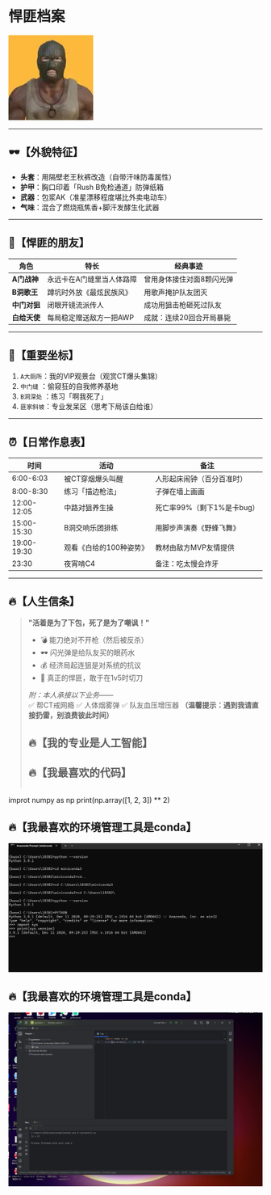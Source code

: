 # 悍匪档案   
![](https://github.com/jerryyxy/zxd/blob/main/%E4%B8%8B%E8%BD%BD.jpg)

---

## 🕶️【外貌特征】  
- **头套**：用隔壁老王秋裤改造（自带汗味防毒属性）  
- **护甲**：胸口印着「Rush B免检通道」防弹纸箱  
- **武器**：包浆AK（准星漂移程度堪比外卖电动车）  
- **气味**：混合了燃烧瓶焦香+脚汗发酵生化武器  

---

## 🤝【悍匪的朋友】  
| 角色          | 特长                         | 经典事迹                     |  
|---------------|------------------------------|------------------------------|  
| **A门战神**   | 永远卡在A门缝里当人体路障    | 曾用身体接住对面8颗闪光弹     |  
| **B洞歌王**   | 蹲坑时外放《最炫民族风》     | 用歌声掩护队友团灭           |  
| **中门对狙**  | 闭眼开镜流派传人             | 成功用狙击枪砸死过队友        |  
| **白给天使**  | 每局稳定赠送敌方一把AWP      | 成就：连续20回合开局暴毙      |  

---

## 🎯【重要坐标】  
1. `A大厕所`：我的VIP观景台（观赏CT爆头集锦）  
2. `中门缝`  ：偷窥狂的自我修养基地  
3. `B洞深处` ：练习「啊我死了」 
4. `匪家斜坡`：专业发呆区（思考下局该白给谁）  

---

## ⏰【日常作息表】  
| 时间           | 活动                    | 备注                |  
|----------------|-------------------------|-------------------|  
| 6:00-6:03      | 被CT穿烟爆头叫醒        | 人形起床闹钟（百分百准时）     |  
| 8:00-8:30      | 练习「描边枪法」        | 子弹在墙上画画           |  
| 12:00-12:05    | 中路对狙养生操          | 死亡率99%（剩下1%是卡bug） |  
| 15:00-15:30    | B洞交响乐团排练         | 用脚步声演奏《野蜂飞舞》      |  
| 19:00-19:30    | 观看《白给的100种姿势》 | 教材由敌方MVP友情提供      |  
| 23:30          | 夜宵啃C4                | 备注：吃太慢会炸牙         |  

---

## 🔥【人生信条】  
> **"活着是为了下包，死了是为了嘲讽！"**  
> - 💣 能刀绝对不开枪（然后被反杀）  
> - 🕶️ 闪光弹是给队友买的眼药水  
> - 💰 经济局起连狙是对系统的抗议  
> - 🔪 真正的悍匪，敢于在1v5时切刀  
>  
> *附：本人承接以下业务——*  
> ✅ 帮CT戒网瘾 ✅ 人体烟雾弹 ✅ 队友血压增压器
**（温馨提示：遇到我请直接扔雷，别浪费彼此时间）**
> ## 🔥【我的专业是人工智能】
> ## 🔥【我最喜欢的代码】
> ```python
improt numpy as np
print(np.array([1, 2, 3]) ** 2)
## 🔥【我最喜欢的环境管理工具是conda】
![](https://github.com/jerryyxy/zxd/blob/main/%E5%B1%8F%E5%B9%95%E6%88%AA%E5%9B%BE%202025-03-09%20190154.png)
## 🔥【我最喜欢的环境管理工具是conda】
![](https://github.com/jerryyxy/zxd/blob/main/%E5%B1%8F%E5%B9%95%E6%88%AA%E5%9B%BE%202025-03-09%20215404.png)



